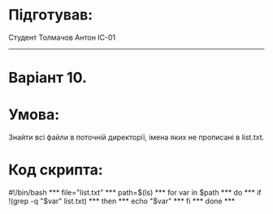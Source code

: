 Підготував:
=====================
Студент Толмачов Антон ІС-01
***
Варіант 10.
=====================
Умова: 
=====================
Знайти всі файли в поточній директорії, імена яких не прописані в list.txt.

Код скрипта:
=====================
#!/bin/bash ***
file="list.txt" ***
path=$(ls) ***
for var in $path ***
do ***
if !(grep -q "$var" list.txt) ***
then ***
echo "$var" ***
fi ***
done ***
